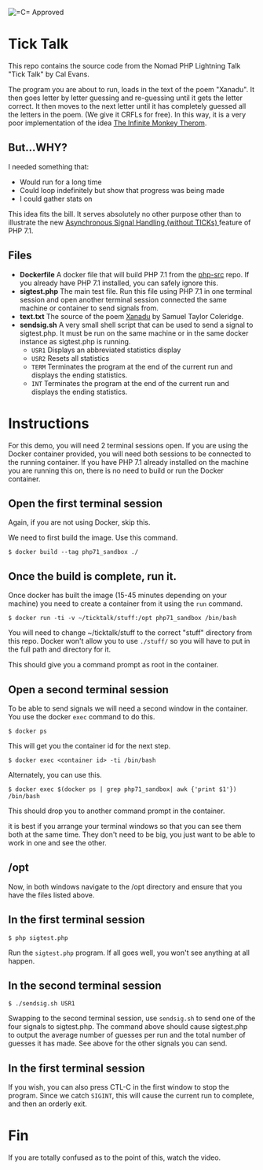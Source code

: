 ![=C= Approved](https://img.shields.io/badge/%3DC%3D-Aproved-green.svg?style=plastic)

# Tick Talk
This repo contains the source code from the Nomad PHP Lightning Talk "Tick Talk" by Cal Evans. 

The program you are about to run, loads in the text of the poem "Xanadu". It then goes letter by letter guessing and re-guessing until it gets the letter correct. It then moves to the next letter until it has completely guessed all the letters in the poem. (We give it CRFLs for free). In this way, it is a very poor implementation of the idea [The Infinite Monkey Therom](https://en.wikipedia.org/wiki/Infinite_monkey_theorem). 

## But...WHY?
I needed something that:

- Would run for a long time
- Could loop indefinitely but show that progress was being made
- I could gather stats on

This idea fits the bill. It serves absolutely no other purpose other than to illustrate the new [Asynchronous Signal Handling (without TICKs)
](https://wiki.php.net/rfc/async_signals) feature of PHP 7.1.


## Files
- **Dockerfile**
A docker file that will build PHP 7.1 from the [php-src](https://github.com/php/php-src) repo. If you already have PHP 7.1 installed, you can safely ignore this.
- **sigtest.php**
The main test file. Run this file using PHP 7.1 in one terminal session and open another terminal session connected the same machine or container to send signals from.
- **text.txt**
The source of the poem [Xanadu](https://www.poetryfoundation.org/poems-and-poets/poems/detail/43991) by Samuel Taylor Coleridge.
- **sendsig.sh**
A very small shell script that can be used to send a signal to sigtest.php. It must be run on the same machine or in the same docker instance as sigtest.php is running.
  - `USR1` Displays an abbreviated statistics display
  - `USR2` Resets all statistics
  - `TERM` Terminates the program at the end of the current run and displays the ending statistics.
  - `INT`  Terminates the program at the end of the current run and displays the ending statistics.


# Instructions

For this demo, you will need 2 terminal sessions open. If you are using the Docker container provided, you will need both sessions to be connected to the running container. If you have PHP 7.1 already installed on the machine you are running this on, there is no need to build or run the Docker container.

## Open the first terminal session
Again, if you are not using Docker, skip this.


We need to first build the image. Use this command.
```
$ docker build --tag php71_sandbox ./
```

## Once the build is complete, run it.
Once docker has built the image (15-45 minutes depending on your machine) you need to create a container from it using the `run` command.
```
$ docker run -ti -v ~/ticktalk/stuff:/opt php71_sandbox /bin/bash
```
You will need to change ~/ticktalk/stuff to the correct "stuff" directory from this repo. Docker won't allow you to use `./stuff/` so you will have to put in the full path and directory for it.


This should give you a command prompt as root in the container.


## Open a second terminal session
To be able to send signals we will need a second window in the container. You use the docker `exec` command to do this. 

```
$ docker ps
```

This will get you the container id for the next step.
```
$ docker exec <container id> -ti /bin/bash
```

Alternately, you can use this.
```
$ docker exec $(docker ps | grep php71_sandbox| awk {'print $1'}) /bin/bash
```

This should drop you to another command prompt in the container. 

it is best if you arrange your terminal windows so that you can see them both at the same time. They don't need to be big, you just want to be able to work in one and see the other.

## /opt
Now, in both windows navigate to the /opt directory and ensure that you have the files listed above.


## In the first terminal session
```
$ php sigtest.php
```
Run the `sigtest.php` program. If all goes well, you won't see anything at all happen.


## In the second terminal session
```
$ ./sendsig.sh USR1
```

Swapping to the second terminal session, use `sendsig.sh` to send one of the four signals to sigtest.php. The command above should cause sigtest.php to output the average number of guesses per run and the total number of guesses it has made. See above for the other signals you can send.


## In the first terminal session
If you wish, you can also press CTL-C in the first window to stop the program. Since we catch `SIGINT`, this will cause the current run to complete, and then an orderly exit.


# Fin

If you are totally confused as to the point of this, watch the video.
